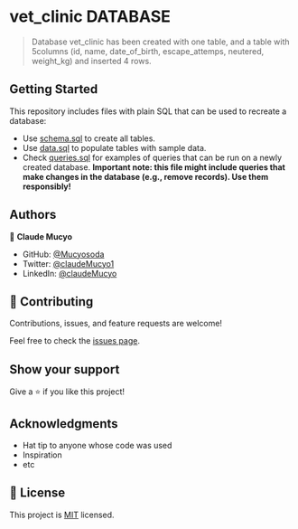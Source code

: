 # vet_clinic DATABASE

>Database vet_clinic has been created with one table, and a table with 5columns (id, name, date_of_birth, escape_attemps, neutered, weight_kg) and inserted 4 rows.


## Getting Started

This repository includes files with plain SQL that can be used to recreate a database:

- Use [schema.sql](./schema.sql) to create all tables.
- Use [data.sql](./data.sql) to populate tables with sample data.
- Check [queries.sql](./queries.sql) for examples of queries that can be run on a newly created database. **Important note: this file might include queries that make changes in the database (e.g., remove records). Use them responsibly!**


## Authors

👤 **Claude Mucyo**

- GitHub: [@Mucyosoda](https://github.com/githubhandle)
- Twitter: [@claudeMucyo1](https://twitter.com/twitterhandle)
- LinkedIn: [@claudeMucyo](https://linkedin.com/in/linkedinhandle)


## 🤝 Contributing

Contributions, issues, and feature requests are welcome!

Feel free to check the [issues page](../../issues/).

## Show your support

Give a ⭐️ if you like this project!

## Acknowledgments

- Hat tip to anyone whose code was used
- Inspiration
- etc

## 📝 License

This project is [MIT](./MIT.md) licensed.
